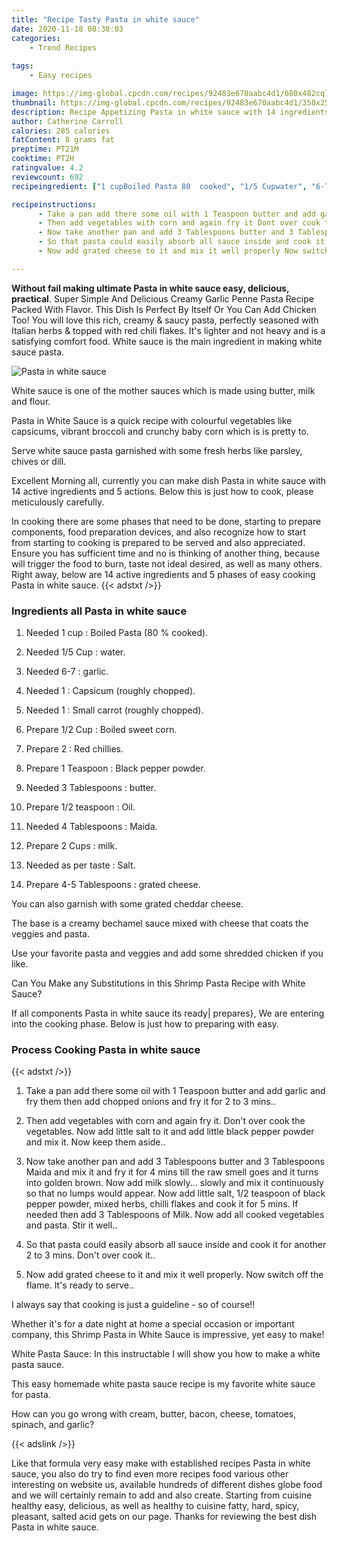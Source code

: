 ```yaml
---
title: "Recipe Tasty Pasta in white sauce"
date: 2020-11-18 08:38:03
categories:
    - Trend Recipes
    
tags:
    - Easy recipes

image: https://img-global.cpcdn.com/recipes/92483e670aabc4d1/680x482cq70/pasta-in-white-sauce-recipe-main-photo.jpg
thumbnail: https://img-global.cpcdn.com/recipes/92483e670aabc4d1/350x250cq70/pasta-in-white-sauce-recipe-main-photo.jpg
description: Recipe Appetizing Pasta in white sauce with 14 ingredients and 5 stages of easy cooking.
author: Catherine Carroll
calories: 285 calories
fatContent: 8 grams fat
preptime: PT21M
cooktime: PT2H
ratingvalue: 4.2
reviewcount: 692
recipeingredient: ["1 cupBoiled Pasta 80  cooked", "1/5 Cupwater", "6-7garlic", "1Capsicum roughly chopped", "1Small carrot  roughly chopped", "1/2 CupBoiled sweet corn", "2Red chillies", "1 TeaspoonBlack pepper powder", "3 Tablespoonsbutter", "1/2 teaspoonOil", "4 TablespoonsMaida", "2 Cupsmilk", "as per tasteSalt", "4-5 Tablespoonsgrated cheese"]

recipeinstructions: 
      - Take a pan add there some oil with 1 Teaspoon butter and add garlic and fry them then add chopped onions and fry it for 2 to 3 mins 
      - Then add vegetables with corn and again fry it Dont over cook the vegetables Now add little salt to it and add little black pepper powder and mix it Now keep them aside 
      - Now take another pan and add 3 Tablespoons butter and 3 Tablespoons Maida and mix it and fry it for 4 mins till the raw smell goes and it turns into golden brown Now add milk slowly slowly and mix it continuously so that no lumps would appear Now add little salt 12 teaspoon of black pepper powder mixed herbs chilli flakes and cook it for 5 mins If needed then add 3 Tablespoons of Milk Now add all cooked vegetables and pasta Stir it well 
      - So that pasta could easily absorb all sauce inside and cook it for another 2 to 3 mins Dont over cook it 
      - Now add grated cheese to it and mix it well properly Now switch off the flame Its ready to serve

---
```




**Without fail making ultimate Pasta in white sauce easy, delicious, practical**. Super Simple And Delicious Creamy Garlic Penne Pasta Recipe Packed With Flavor. This Dish Is Perfect By Itself Or You Can Add Chicken Too! You will love this rich, creamy &amp; saucy pasta, perfectly seasoned with Italian herbs &amp; topped with red chili flakes. It&#39;s lighter and not heavy and is a satisfying comfort food. White sauce is the main ingredient in making white sauce pasta.


![Pasta in white sauce](https://img-global.cpcdn.com/recipes/92483e670aabc4d1/680x482cq70/pasta-in-white-sauce-recipe-main-photo.jpg "Pasta in white sauce")



White sauce is one of the mother sauces which is made using butter, milk and flour.

Pasta in White Sauce is a quick recipe with colourful vegetables like capsicums, vibrant broccoli and crunchy baby corn which is is pretty to.

Serve white sauce pasta garnished with some fresh herbs like parsley, chives or dill.


Excellent Morning all, currently you can make dish Pasta in white sauce with 14 active ingredients and 5 actions. Below this is just how to cook, please meticulously carefully.

In cooking there are some phases that need to be done, starting to prepare components, food preparation devices, and also recognize how to start from starting to cooking is prepared to be served and also appreciated. Ensure you has sufficient time and no is thinking of another thing, because will trigger the food to burn, taste not ideal desired, as well as many others. Right away, below are 14 active ingredients and 5 phases of easy cooking Pasta in white sauce.
{{< adstxt />}}

### Ingredients all Pasta in white sauce


1. Needed 1 cup : Boiled Pasta (80 % cooked).

1. Needed 1/5 Cup : water.

1. Needed 6-7 : garlic.

1. Needed 1 : Capsicum (roughly chopped).

1. Needed 1 : Small carrot  (roughly chopped).

1. Prepare 1/2 Cup : Boiled sweet corn.

1. Prepare 2 : Red chillies.

1. Prepare 1 Teaspoon : Black pepper powder.

1. Needed 3 Tablespoons : butter.

1. Prepare 1/2 teaspoon : Oil.

1. Needed 4 Tablespoons : Maida.

1. Prepare 2 Cups : milk.

1. Needed as per taste : Salt.

1. Prepare 4-5 Tablespoons : grated cheese.


You can also garnish with some grated cheddar cheese.

The base is a creamy bechamel sauce mixed with cheese that coats the veggies and pasta.

Use your favorite pasta and veggies and add some shredded chicken if you like.

Can You Make any Substitutions in this Shrimp Pasta Recipe with White Sauce?


If all components Pasta in white sauce its ready| prepares}, We are entering into the cooking phase. Below is just how to preparing with easy.

### Process Cooking Pasta in white sauce

{{< adstxt />}}


1. Take a pan add there some oil with 1 Teaspoon butter and add garlic and fry them then add chopped onions and fry it for 2 to 3 mins..



1. Then add vegetables with corn and again fry it. Don&#39;t over cook the vegetables. Now add little salt to it and add little black pepper powder and mix it. Now keep them aside..



1. Now take another pan and add 3 Tablespoons butter and 3 Tablespoons Maida and mix it and fry it for 4 mins till the raw smell goes and it turns into golden brown. Now add milk slowly... slowly and mix it continuously so that no lumps would appear. Now add little salt, 1/2 teaspoon of black pepper powder, mixed herbs, chilli flakes and cook it for 5 mins. If needed then add 3 Tablespoons of Milk. Now add all cooked vegetables and pasta. Stir it well..



1. So that pasta could easily absorb all sauce inside and cook it for another 2 to 3 mins. Don&#39;t over cook it..



1. Now add grated cheese to it and mix it well properly. Now switch off the flame. It&#39;s ready to serve..




I always say that cooking is just a guideline - so of course!!

Whether it&#39;s for a date night at home a special occasion or important company, this Shrimp Pasta in White Sauce is impressive, yet easy to make!

White Pasta Sauce: In this instructable I will show you how to make a white pasta sauce.

This easy homemade white pasta sauce recipe is my favorite white sauce for pasta.

How can you go wrong with cream, butter, bacon, cheese, tomatoes, spinach, and garlic?


{{< adslink />}}

Like that formula very easy make with established recipes Pasta in white sauce, you also do try to find even more recipes food various other interesting on website us, available hundreds of different dishes globe food and we will certainly remain to add and also create. Starting from cuisine healthy easy, delicious, as well as healthy to cuisine fatty, hard, spicy, pleasant, salted acid gets on our page. Thanks for reviewing the best dish Pasta in white sauce.
